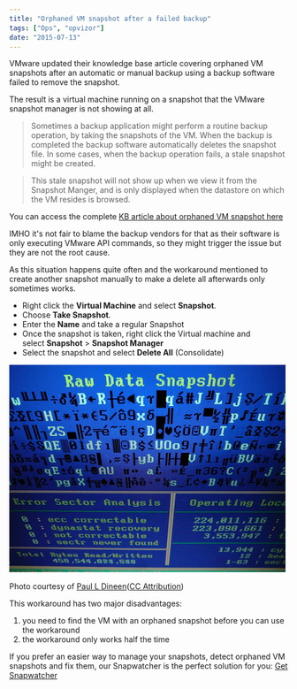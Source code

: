 ```yaml
---
title: "Orphaned VM snapshot after a failed backup"
tags: ["Ops", "opvizor"]
date: "2015-07-13"
---
```


VMware updated their knowledge base article covering orphaned VM snapshots after an automatic or manual backup using a backup software failed to remove the snapshot.

The result is a virtual machine running on a snapshot that the VMware snapshot manager is not showing at all.

> Sometimes a backup application might perform a routine backup operation, by taking the snapshots of the VM. When the backup is completed the backup software automatically deletes the snapshot file. In some cases, when the backup operation fails, a stale snapshot might be created.

> This stale snapshot will not show up when we view it from the Snapshot Manger, and is only displayed when the datastore on which the VM resides is browsed.  

You can access the complete [KB article about orphaned VM snapshot here](http://kb.vmware.com/selfservice/microsites/search.do?language=en_US&cmd=displayKC&externalId=2114949 "KB article here")

IMHO it's not fair to blame the backup vendors for that as their software is only executing VMware API commands, so they might trigger the issue but they are not the root cause.

As this situation happens quite often and the workaround mentioned to create another snapshot manually to make a delete all afterwards only sometimes works.

- Right click the **Virtual Machine** and select **Snapshot**.
- Choose **Take Snapshot**.
- Enter the **Name** and take a regular Snapshot
- Once the snapshot is taken, right click the Virtual machine and select **Snapshot** > **Snapshot Manager**
- Select the snapshot and select **Delete All** (Consolidate)

![orphaned VM snapshot](/images/blog/4529216647_ff16dd1354.jpg)

Photo courtesy of [Paul L Dineen](https://www.flickr.com/photos/21983356@N00/4529216647/)([CC Attribution](http://creativecommons.org/licenses/by/3.0/))

This workaround has two major disadvantages:

1. you need to find the VM with an orphaned snapshot before you can use the workaround
2. the workaround only works half the time

If you prefer an easier way to manage your snapshots, detect orphaned VM snapshots and fix them, our Snapwatcher is the perfect solution for you: [Get Snapwatcher](http://www.snapwatcher.com "Get Snapwatcher")
